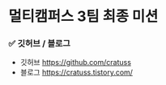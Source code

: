 # 멀티캠퍼스 3팀 최종 미션

### ✅ 깃허브 / 블로그

- 깃허브 https://github.com/cratuss
- 블로그 https://cratuss.tistory.com/


